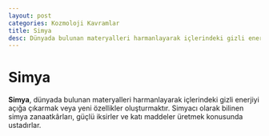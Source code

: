 ```yaml
---
layout: post
categories: Kozmoloji Kavramlar
title: Simya
desc: Dünyada bulunan materyalleri harmanlayarak içlerindeki gizli enerjiyi açığa çıkarmak veya yeni özellikler oluşturmaktır.
---
```


# Simya
**Simya**, dünyada bulunan materyalleri harmanlayarak içlerindeki gizli enerjiyi açığa çıkarmak veya yeni özellikler oluşturmaktır. Simyacı olarak bilinen simya zanaatkârları, güçlü iksirler ve katı maddeler üretmek konusunda ustadırlar.